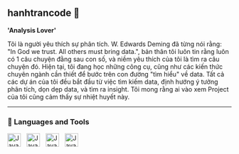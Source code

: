## hanhtrancode 👋
**'Analysis Lover'**

Tôi là người yêu thích sự phân tích. W. Edwards Deming đã từng nói rằng: "In God we trust. All others must bring data.", bản thân tôi luôn tin rằng luôn có 1 câu chuyện đằng sau con số, và niềm yêu thích của tôi là tìm ra câu chuyện đó. Hiện tại, tôi đang học những công cụ, cũng như các kiến thức chuyên ngành cần thiết để bước trên con đường "tìm hiểu" về data. Tất cả các dự án của tôi đều bắt đầu từ việc tìm kiếm data, định hướng ý tưởng phân tích, dọn dẹp data, và tìm ra insight. Tôi mong rằng ai vào xem Project của tôi cũng cảm thấy sự nhiệt huyết này.

---
### 🧰 Languages and Tools

<img align="left" alt="Java" width="30px" style="padding-right:10px;" src="https://cdn.jsdelivr.net/gh/devicons/devicon@latest/icons/python/python-original-wordmark.svg" />
<img align="left" alt="Java" width="30px" style="padding-right:10px;" src="https://cdn.jsdelivr.net/gh/devicons/devicon@latest/icons/azuresqldatabase/azuresqldatabase-original.svg" />
<img align="left" alt="Java" width="30px" style="padding-right:10px;" src="https://github.com/user-attachments/assets/6e31810f-11f0-4591-9375-4bff47b2d091" /> 
<img align="left" alt="Java" width="30px" style="padding-right:10px;" src="https://github.com/user-attachments/assets/714a2d21-6f1a-4430-9576-4ba8eb3e9b4b" />
